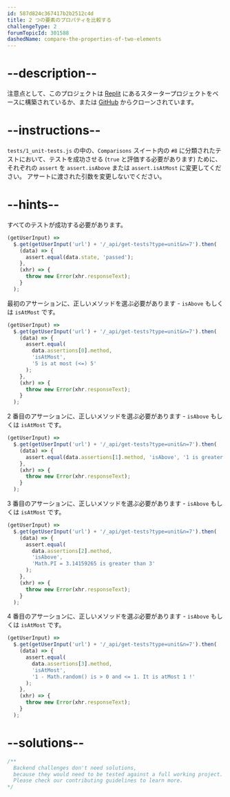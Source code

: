 ```yaml
---
id: 587d824c367417b2b2512c4d
title: 2 つの要素のプロパティを比較する
challengeType: 2
forumTopicId: 301588
dashedName: compare-the-properties-of-two-elements
---
```


# --description--

注意点として、このプロジェクトは <a href="https://replit.com/github/topcoder-platform/boilerplate-mochachai" target="_blank" rel="noopener noreferrer nofollow">Replit</a> にあるスタータープロジェクトをベースに構築されているか、または <a href="https://github.com/topcoder-platform/boilerplate-mochachai/" target="_blank" rel="noopener noreferrer nofollow">GitHub</a> からクローンされています。

# --instructions--

`tests/1_unit-tests.js` の中の、`Comparisons` スイート内の `#8` に分類されたテストにおいて、テストを成功させる (`true` と評価する必要があります) ために、それぞれの `assert` を `assert.isAbove` または `assert.isAtMost` に変更してください。 アサートに渡された引数を変更しないでください。

# --hints--

すべてのテストが成功する必要があります。

```js
(getUserInput) =>
  $.get(getUserInput('url') + '/_api/get-tests?type=unit&n=7').then(
    (data) => {
      assert.equal(data.state, 'passed');
    },
    (xhr) => {
      throw new Error(xhr.responseText);
    }
  );
```

最初のアサーションに、正しいメソッドを選ぶ必要があります - `isAbove` もしくは `isAtMost` です。

```js
(getUserInput) =>
  $.get(getUserInput('url') + '/_api/get-tests?type=unit&n=7').then(
    (data) => {
      assert.equal(
        data.assertions[0].method,
        'isAtMost',
        '5 is at most (<=) 5'
      );
    },
    (xhr) => {
      throw new Error(xhr.responseText);
    }
  );
```

2 番目のアサーションに、正しいメソッドを選ぶ必要があります - `isAbove` もしくは `isAtMost` です。

```js
(getUserInput) =>
  $.get(getUserInput('url') + '/_api/get-tests?type=unit&n=7').then(
    (data) => {
      assert.equal(data.assertions[1].method, 'isAbove', '1 is greater than 0');
    },
    (xhr) => {
      throw new Error(xhr.responseText);
    }
  );
```

3 番目のアサーションに、正しいメソッドを選ぶ必要があります - `isAbove` もしくは `isAtMost` です。

```js
(getUserInput) =>
  $.get(getUserInput('url') + '/_api/get-tests?type=unit&n=7').then(
    (data) => {
      assert.equal(
        data.assertions[2].method,
        'isAbove',
        'Math.PI = 3.14159265 is greater than 3'
      );
    },
    (xhr) => {
      throw new Error(xhr.responseText);
    }
  );
```

4 番目のアサーションに、正しいメソッドを選ぶ必要があります - `isAbove` もしくは `isAtMost` です。

```js
(getUserInput) =>
  $.get(getUserInput('url') + '/_api/get-tests?type=unit&n=7').then(
    (data) => {
      assert.equal(
        data.assertions[3].method,
        'isAtMost',
        '1 - Math.random() is > 0 and <= 1. It is atMost 1 !'
      );
    },
    (xhr) => {
      throw new Error(xhr.responseText);
    }
  );
```

# --solutions--

```js
/**
  Backend challenges don't need solutions, 
  because they would need to be tested against a full working project. 
  Please check our contributing guidelines to learn more.
*/
```
